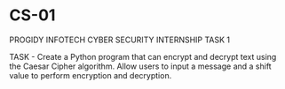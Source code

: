 # CS-01
PROGIDY INFOTECH CYBER SECURITY INTERNSHIP TASK 1

TASK - Create a Python program that can encrypt and decrypt text using the Caesar Cipher algorithm. Allow users to input a message and a shift value to perform encryption and decryption.
